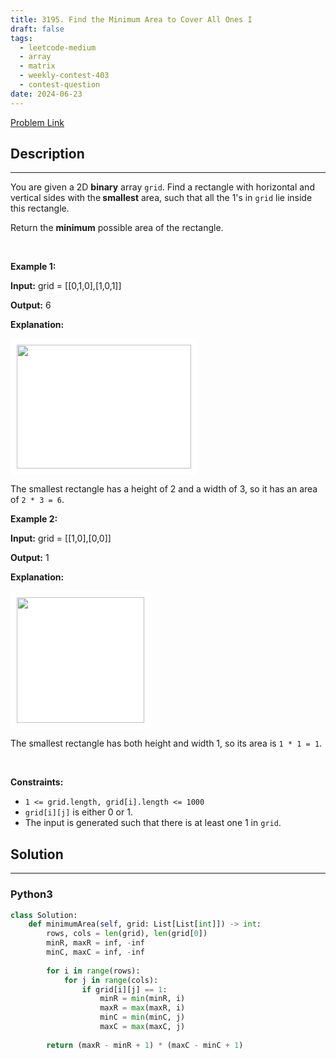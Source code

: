```yaml
---
title: 3195. Find the Minimum Area to Cover All Ones I
draft: false
tags: 
  - leetcode-medium
  - array
  - matrix
  - weekly-contest-403
  - contest-question
date: 2024-06-23
---
```


[Problem Link](https://leetcode.com/problems/find-the-minimum-area-to-cover-all-ones-i/)

## Description

---
<p>You are given a 2D <strong>binary</strong> array <code>grid</code>. Find a rectangle with horizontal and vertical sides with the<strong> smallest</strong> area, such that all the 1&#39;s in <code>grid</code> lie inside this rectangle.</p>

<p>Return the <strong>minimum</strong> possible area of the rectangle.</p>

<p>&nbsp;</p>
<p><strong class="example">Example 1:</strong></p>

<div class="example-block">
<p><strong>Input:</strong> <span class="example-io">grid = [[0,1,0],[1,0,1]]</span></p>

<p><strong>Output:</strong> <span class="example-io">6</span></p>

<p><strong>Explanation:</strong></p>

<p><img alt="" src="https://assets.leetcode.com/uploads/2024/05/08/examplerect0.png" style="padding: 10px; background: rgb(255, 255, 255); border-radius: 0.5rem; width: 279px; height: 198px;" /></p>

<p>The smallest rectangle has a height of 2 and a width of 3, so it has an area of <code>2 * 3 = 6</code>.</p>
</div>

<p><strong class="example">Example 2:</strong></p>

<div class="example-block">
<p><strong>Input:</strong> <span class="example-io">grid = [[1,0],[0,0]]</span></p>

<p><strong>Output:</strong> <span class="example-io">1</span></p>

<p><strong>Explanation:</strong></p>

<p><img alt="" src="https://assets.leetcode.com/uploads/2024/05/08/examplerect1.png" style="padding: 10px; background: rgb(255, 255, 255); border-radius: 0.5rem; width: 204px; height: 201px;" /></p>

<p>The smallest rectangle has both height and width 1, so its area is <code>1 * 1 = 1</code>.</p>
</div>

<p>&nbsp;</p>
<p><strong>Constraints:</strong></p>

<ul>
	<li><code>1 &lt;= grid.length, grid[i].length &lt;= 1000</code></li>
	<li><code>grid[i][j]</code> is either 0 or 1.</li>
	<li>The input is generated such that there is at least one 1 in <code>grid</code>.</li>
</ul>


## Solution

---
### Python3
``` py title='find-the-minimum-area-to-cover-all-ones-i'
class Solution:
    def minimumArea(self, grid: List[List[int]]) -> int:
        rows, cols = len(grid), len(grid[0])
        minR, maxR = inf, -inf
        minC, maxC = inf, -inf
        
        for i in range(rows):
            for j in range(cols):
                if grid[i][j] == 1:
                    minR = min(minR, i)
                    maxR = max(maxR, i)
                    minC = min(minC, j)
                    maxC = max(maxC, j)
        
        return (maxR - minR + 1) * (maxC - minC + 1)
```

